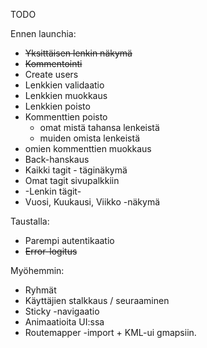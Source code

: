 TODO

Ennen launchia:

* ~~Yksittäisen lenkin näkymä~~
* ~~Kommentointi~~
* Create users
* Lenkkien validaatio
* Lenkkien muokkaus
* Lenkkien poisto
* Kommenttien poisto
  * omat mistä tahansa lenkeistä
  * muiden omista lenkeistä
* omien kommenttien muokkaus
* Back-hanskaus
* Kaikki tagit - täginäkymä
* Omat tagit sivupalkkiin
* -Lenkin tägit-
* Vuosi, Kuukausi, Viikko -näkymä

Taustalla:

* Parempi autentikaatio
* ~~Error-logitus~~

Myöhemmin:

* Ryhmät
* Käyttäjien stalkkaus / seuraaminen
* Sticky -navigaatio
* Animaatioita UI:ssa
* Routemapper -import + KML-ui gmapsiin.
